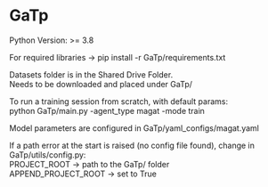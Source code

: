 # GaTp

Python Version: >= 3.8

For required libraries -> pip install -r GaTp/requirements.txt

Datasets folder is in the Shared Drive Folder.\
Needs to be downloaded and placed under GaTp/ 

To run a training session from scratch, with default params:\
python GaTp/main.py -agent_type magat -mode train  

Model parameters are configured in GaTp/yaml_configs/magat.yaml

If a path error at the start is raised (no config file found), change in GaTp/utils/config.py:\
PROJECT_ROOT -> path to the GaTp/ folder\
APPEND_PROJECT_ROOT -> set to True
